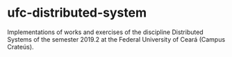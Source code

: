# ufc-distributed-system
Implementations of works and exercises of the discipline Distributed Systems of the semester 2019.2 at the Federal University of Ceará (Campus Crateús).
